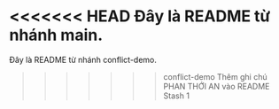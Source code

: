 <<<<<<< HEAD
Đây là README từ nhánh main.
=======
Đây là README từ nhánh conflict-demo.
>>>>>>> conflict-demo
Thêm ghi chú PHAN THỚI AN vào README
Stash 1

